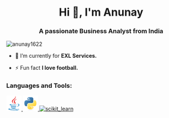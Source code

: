 <h1 align="center">Hi 👋, I'm Anunay</h1>
<h3 align="center">A passionate Business Analyst from India</h3>

<p align="left"> <img src="https://komarev.com/ghpvc/?username=anunay1622&label=Profile%20views&color=0e75b6&style=flat" alt="anunay1622" /> </p>

- 🔭 I’m currently for **EXL Services.**

- ⚡ Fun fact **I love football.**


<h3 align="left">Languages and Tools:</h3>
<p align="left"> <a href="https://www.java.com" target="_blank"> <img src="https://raw.githubusercontent.com/devicons/devicon/master/icons/java/java-original.svg" alt="java" width="40" height="40"/> </a> <a href="https://www.python.org" target="_blank"> <img src="https://raw.githubusercontent.com/devicons/devicon/master/icons/python/python-original.svg" alt="python" width="40" height="40"/> </a> <a href="https://scikit-learn.org/" target="_blank"> <img src="https://upload.wikimedia.org/wikipedia/commons/0/05/Scikit_learn_logo_small.svg" alt="scikit_learn" width="40" height="40"/> </a> </p>

